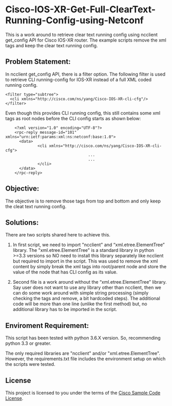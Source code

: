 # Cisco-IOS-XR-Get-Full-ClearText-Running-Config-using-Netconf

This is a work around to retrieve clear text running config using ncclient get_config API for Cisco IOS-XR router. 
The example scripts remove the xml tags and keep the clear text running config. 

## Problem Statement:

In ncclient get_config API, there is a filter option. The following filter is used to retrieve CLI running-config for IOS-XR instead of a full XML coded running config. 

    <filter type="subtree">
      <cli xmlns="http://cisco.com/ns/yang/Cisco-IOS-XR-cli-cfg"/>
    </filter>

Even though this provides CLI running config, this still contains some xml tags as root nodes before the CLI config starts as shown below:

        <?xml version="1.0" encoding="UTF-8"?>
        <rpc-reply message-id="101" xmlns="urn:ietf:params:xml:ns:netconf:base:1.0">
          <data>
                  <cli xmlns="http://cisco.com/ns/yang/Cisco-IOS-XR-cli-cfg">
                                        ...
                                        ...
                  </cli>
          </data>
        </rpc-reply>
  
## Objective:

The objective is to remove those tags from top and bottom and only keep the cleat text running config.

## Solutions:

There are two scripts shared here to achieve this.

1. In first script, we need to import "ncclient" and “xml.etree.ElementTree”  library. The "xml.etree.ElementTree" is a standard library in python >=3.3 versions so NO need to install this library separately like ncclient but required to import in the script. This was used to remove the xml content by simply break the xml tags into root/parent node and store the value of the node that has CLI config as its value.
 
2. Second file is a work around without the “xml.etree.ElementTree”  library. Say user does not want to use any library other than ncclient, then we can do some work around with simple string processing (simply checking the tags and remove, a bit hardcoded steps). The additional code will be more than one line (unlike the first method) but, no additional library has to be imported in the script.

## Enviroment Requirement:

This script has been tested with python 3.6.X version. So, recommending python 3.3 or greater.

The only required libraries are "ncclient" and/or "xml.etree.ElementTree". However, the requirements.txt file includes the environment setup on which the scripts were tested.


## License

This project is licensed to you under the terms of the [Cisco Sample
Code License](./LICENSE).
